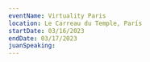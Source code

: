 ```yaml
---
eventName: Virtuality Paris
location: Le Carreau du Temple, París
startDate: 03/16/2023
endDate: 03/17/2023
juanSpeaking: 
---
```

